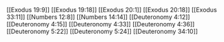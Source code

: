 [[Exodus 19:9]]
[[Exodus 19:18]]
[[Exodus 20:1]]
[[Exodus 20:18]]
[[Exodus 33:11]]
[[Numbers 12:8]]
[[Numbers 14:14]]
[[Deuteronomy 4:12]]
[[Deuteronomy 4:15]]
[[Deuteronomy 4:33]]
[[Deuteronomy 4:36]]
[[Deuteronomy 5:22]]
[[Deuteronomy 5:24]]
[[Deuteronomy 34:10]]
